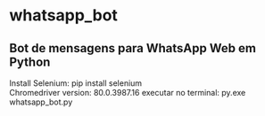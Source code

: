 # whatsapp_bot
Bot de mensagens para WhatsApp Web em Python
--------------------------------------------
Install Selenium: pip install selenium  
Chromedriver version: 80.0.3987.16
executar no terminal: py.exe whatsapp_bot.py
